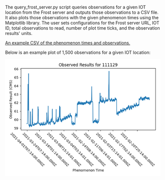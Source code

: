 The query_frost_server.py script queries observations for a given IOT location from the Frost server and
outputs those observations to a CSV file. It also plots those observations with the
given phenomenon times using the Matplotlib library. The user sets configurations
for the Frost server URL, IOT ID, total observations to read, number of plot time ticks,
and the observation results' units.

[An example CSV of the phenomenon times and observations.](query_frost_server/example_results/out.csv)

Below is an example plot of 1,500 observations for a given IOT location: 

![Plot](example_results/Observed_Resuts_for_111129.png?raw=true "Title")
